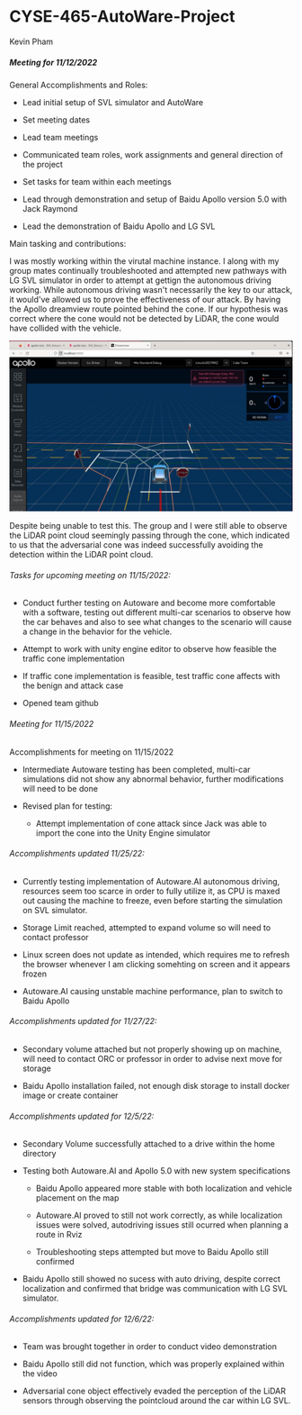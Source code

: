 # CYSE-465-AutoWare-Project

Kevin Pham

##### Meeting for 11/12/2022

General Accomplishments and Roles:

- Lead initial setup of SVL simulator and AutoWare

- Set meeting dates

- Lead team meetings

- Communicated team roles, work assignments and general direction of the project

- Set tasks for team within each meetings

- Lead through demonstration and setup of Baidu Apollo version 5.0 with Jack Raymond

- Lead the demonstration of Baidu Apollo and LG SVL





Main tasking and contributions:

I was mostly working within the virutal machine instance. I along with my group mates continually troubleshooted and attempted new pathways with LG SVL simulator in order to attempt at gettign the autonomous driving working. While autonomous driving wasn't necessarily the key to our attack, it would've allowed us to prove the effectiveness of our attack. By having the Apollo dreamview route pointed behind the cone. If our hypothesis was correct where the cone would not be detected by LiDAR, the cone would have collided with the vehicle. 

![apollo_5](./images/apollo_5.JPG)



Despite being unable to test this. The group and I were still able to observe the LiDAR point cloud seemingly passing through the cone, which indicated to us that the adversarial cone was indeed successfully avoiding the detection within the LiDAR point cloud.







###### Tasks for upcoming meeting on 11/15/2022:

- Conduct further testing on Autoware and become more comfortable with a software, testing out different multi-car scenarios to observe how the car behaves and also to see what changes to the scenario will cause a change in the behavior for the vehicle.

- Attempt to work with unity engine editor to observe how feasible the traffic cone implementation

- If traffic cone implementation is feasible, test traffic cone affects with the benign and attack case

- Opened team github

###### Meeting for 11/15/2022

Accomplishments for meeting on 11/15/2022

- Intermediate Autoware testing has been completed, multi-car simulations did not show any abnormal behavior, further modifications will need to be done

- Revised plan for testing:
  
  - Attempt implementation of cone attack since Jack was able to import the cone into the Unity Engine simulator

###### Accomplishments updated 11/25/22:

- Currently testing implementation of Autoware.AI autonomous driving, resources seem too scarce in order to fully utilize it, as CPU is maxed out causing the machine to freeze, even before starting the simulation on SVL simulator. 

- Storage Limit reached, attempted to expand volume so will need to contact professor

- Linux screen does not update as intended, which requires me to refresh the browser whenever I am clicking somehting on screen and it appears frozen

- Autoware.AI causing unstable machine performance, plan to switch to Baidu Apollo

###### Accomplishments updated for 11/27/22:

- Secondary volume attached but not properly showing up on machine, will need to contact ORC or professor in order to advise next move for storage

- Baidu Apollo installation failed, not enough disk storage to install docker image or create container

###### Accomplishments updated for 12/5/22:

- Secondary Volume successfully attached to a drive within the home directory

- Testing both Autoware.AI and Apollo 5.0 with new system specifications
  
  - Baidu Apollo appeared more stable with both localization and vehicle placement on the map
  
  - Autoware.AI proved to still not work correctly, as while localization issues were solved, autodriving issues still ocurred when planning a route in Rviz
  
  - Troubleshooting steps attempted but move to Baidu Apollo still confirmed

- Baidu Apollo still showed no sucess with auto driving, despite correct localization and confirmed that bridge was communication with LG SVL simulator.

###### Accomplishments updated for 12/6/22:

- Team was brought together in order to conduct video demonstration

- Baidu Apollo still did not function, which was properly explained within the video

- Adversarial cone object effectively evaded the perception of the LiDAR sensors through observing the pointcloud around the car within LG SVL.